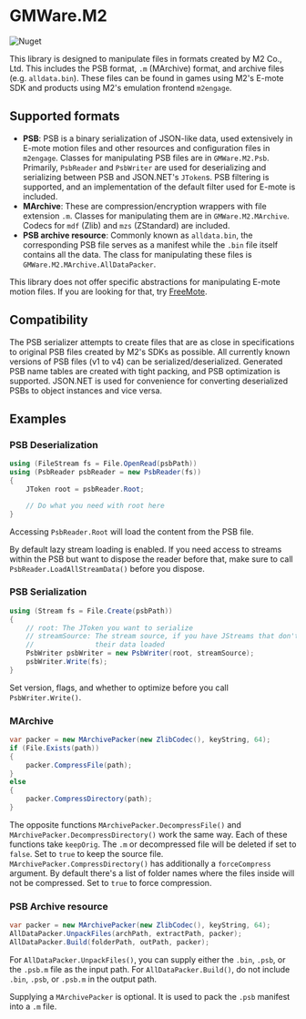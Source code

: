 # GMWare.M2

![Nuget](https://img.shields.io/nuget/v/GMWare.M2)

This library is designed to manipulate files in formats created by M2 Co., Ltd.
This includes the PSB format, `.m` (MArchive) format, and archive files (e.g.
`alldata.bin`). These files can be found in games using M2's E-mote SDK and
products using M2's emulation frontend `m2engage`.

## Supported formats

- **PSB**: PSB is a binary serialization of JSON-like data, used extensively in
  E-mote motion files and other resources and configuration files in `m2engage`.
  Classes for manipulating PSB files are in `GMWare.M2.Psb`. Primarily,
  `PsbReader` and `PsbWriter` are used for deserializing and serializing between
  PSB and JSON.NET's `JToken`s. PSB filtering is supported, and an
  implementation of the default filter used for E-mote is included.
- **MArchive**: These are compression/encryption wrappers with file extension
  `.m`. Classes for manipulating them are in `GMWare.M2.MArchive`. Codecs for
  `mdf` (Zlib) and `mzs` (ZStandard) are included.
- **PSB archive resource**: Commonly known as `alldata.bin`, the corresponding
  PSB file serves as a manifest while the `.bin` file itself contains all the
  data. The class for manipulating these files is
  `GMWare.M2.MArchive.AllDataPacker`.

This library does not offer specific abstractions for manipulating E-mote motion
files. If you are looking for that, try [FreeMote](https://github.com/UlyssesWu/FreeMote).

## Compatibility

The PSB serializer attempts to create files that are as close in specifications
to original PSB files created by M2's SDKs as possible. All currently known
versions of PSB files (v1 to v4) can be serialized/deserialized. Generated PSB
name tables are created with tight packing, and PSB optimization is supported.
JSON.NET is used for convenience for converting deserialized PSBs to object
instances and vice versa.

## Examples

### PSB Deserialization

```csharp
using (FileStream fs = File.OpenRead(psbPath))
using (PsbReader psbReader = new PsbReader(fs))
{
    JToken root = psbReader.Root;

    // Do what you need with root here
}
```

Accessing `PsbReader.Root` will load the content from the PSB file.

By default lazy stream loading is enabled. If you need access to streams within
the PSB but want to dispose the reader before that, make sure to call
`PsbReader.LoadAllStreamData()` before you dispose.

### PSB Serialization

```csharp
using (Stream fs = File.Create(psbPath))
{
    // root: The JToken you want to serialize
    // streamSource: The stream source, if you have JStreams that don't have
    //               their data loaded
    PsbWriter psbWriter = new PsbWriter(root, streamSource);
    psbWriter.Write(fs);
}
```

Set version, flags, and whether to optimize before you call `PsbWriter.Write()`.

### MArchive

```csharp
var packer = new MArchivePacker(new ZlibCodec(), keyString, 64);
if (File.Exists(path))
{
    packer.CompressFile(path);
}
else
{
    packer.CompressDirectory(path);
}
```

The opposite functions `MArchivePacker.DecompressFile()` and
`MArchivePacker.DecompressDirectory()` work the same way. Each of these
functions take `keepOrig`. The `.m` or decompressed file will be deleted if
set to `false`. Set to `true` to keep the source file.
`MArchivePacker.CompressDirectory()` has additionally a `forceCompress`
argument. By default there's a list of folder names where the files inside
will not be compressed. Set to `true` to force compression.

### PSB Archive resource

```csharp
var packer = new MArchivePacker(new ZlibCodec(), keyString, 64);
AllDataPacker.UnpackFiles(archPath, extractPath, packer);
AllDataPacker.Build(folderPath, outPath, packer);
```

For `AllDataPacker.UnpackFiles()`, you can supply either the `.bin`, `.psb`,
or the `.psb.m` file as the input path. For `AllDataPacker.Build()`, do not
include `.bin`, `.psb`, or `.psb.m` in the output path.

Supplying a `MArchivePacker` is optional. It is used to pack the `.psb` manifest
into a `.m` file.
